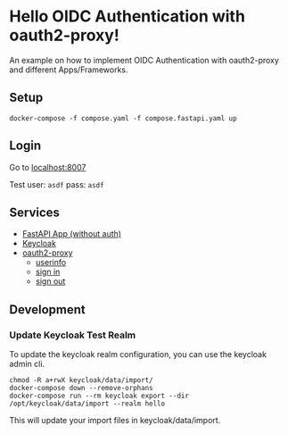 # Hello OIDC Authentication with oauth2-proxy!

An example on how to implement OIDC Authentication with oauth2-proxy and different Apps/Frameworks.

## Setup

```
docker-compose -f compose.yaml -f compose.fastapi.yaml up
```

## Login
Go to [localhost:8007](http://localhost:8007)

Test user: `asdf` pass: `asdf`

## Services

- [FastAPI App (without auth)](http://localhost:8000)
- [Keycloak](http://localhost:8009)
- [oauth2-proxy](http://localhost:8007)
    - [userinfo](http://localhost:8007/oauth2/userinfo)
    - [sign in](http://localhost:8007/oauth2/sign_in)
    - [sign out](http://localhost:8007/oauth2/sign_out?rd=http://localhost:8009/realms/hello/protocol/openid-connect/logout)

## Development

### Update Keycloak Test Realm
To update the keycloak realm configuration, you can use the keycloak admin cli.
```
chmod -R a+rwX keycloak/data/import/
docker-compose down --remove-orphans
docker-compose run --rm keycloak export --dir /opt/keycloak/data/import --realm hello
```

This will update your import files in keycloak/data/import.
